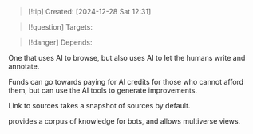
>[!tip] Created: [2024-12-28 Sat 12:31]

>[!question] Targets: 

>[!danger] Depends: 

One that uses AI to browse, but also uses AI to let the humans write and annotate.

Funds can go towards paying for AI credits for those who cannot afford them, but can use the AI tools to generate improvements.

Link to sources takes a snapshot of sources by default.

provides a corpus of knowledge for bots, and allows multiverse views.